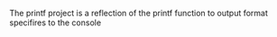 The printf project is a reflection of the printf function to output format specifires to the console
